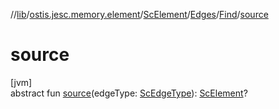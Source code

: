 //[lib](../../../../../index.md)/[ostis.jesc.memory.element](../../../index.md)/[ScElement](../../index.md)/[Edges](../index.md)/[Find](index.md)/[source](source.md)

# source

[jvm]\
abstract fun [source](source.md)(edgeType: [ScEdgeType](../../../../ostis.jesc.memory.element.edge/-sc-edge-type/index.md)): [ScElement](../../index.md)?
